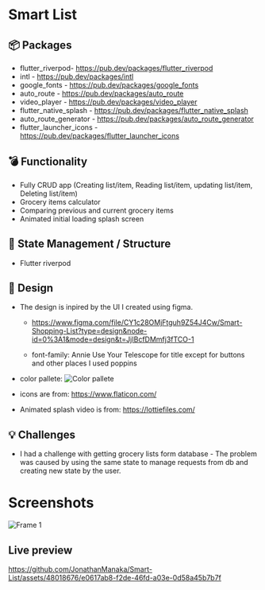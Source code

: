 # Smart List



## 📦 Packages

- flutter_riverpod- https://pub.dev/packages/flutter_riverpod
- intl - https://pub.dev/packages/intl
- google_fonts - https://pub.dev/packages/google_fonts
- auto_route - https://pub.dev/packages/auto_route
- video_player - https://pub.dev/packages/video_player
- flutter_native_splash - https://pub.dev/packages/flutter_native_splash
- auto_route_generator - https://pub.dev/packages/auto_route_generator
- flutter_launcher_icons - https://pub.dev/packages/flutter_launcher_icons

## 💣 Functionality

- Fully CRUD app (Creating list/item, Reading list/item, updating list/item, Deleting list/item)
- Grocery items calculator
- Comparing previous and current grocery items
- Animated initial loading splash screen



## 🚀 State Management / Structure
- Flutter riverpod

## 🎨 Design

- The design is inpired by the UI I created using figma.
    - https://www.figma.com/file/CY1c28OMjFtguh9Z54J4Cw/Smart-Shopping-List?type=design&node-id=0%3A1&mode=design&t=JjIBcfDMmfj3fTCO-1

    - font-family: Annie Use Your Telescope for title except for buttons and other places I used poppins
- color pallete: ![Color pallete](https://github.com/JonathanManaka/Smart-List/assets/48018676/03baadba-562a-467d-b906-c938974175ae)

- icons are from: https://www.flaticon.com/
- Animated splash video is from: https://lottiefiles.com/


## 💡 Challenges

- I had a challenge with getting grocery lists form database - The problem was caused by using the same state to manage requests from db and creating new state by the user.


# Screenshots
![Frame 1](https://github.com/JonathanManaka/Smart-List/assets/48018676/272f95ce-4c12-43ed-be26-f6641c2624e7)


## Live preview


https://github.com/JonathanManaka/Smart-List/assets/48018676/e0617ab8-f2de-46fd-a03e-0d58a45b7b7f

